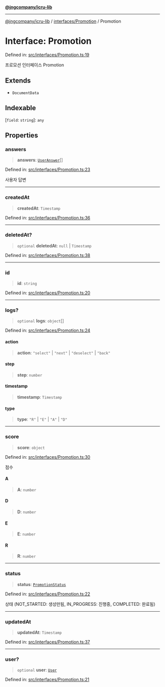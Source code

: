 [**@jngcompany/icru-lib**](../../../README.md)

***

[@jngcompany/icru-lib](../../../README.md) / [interfaces/Promotion](../README.md) / Promotion

# Interface: Promotion

Defined in: [src/interfaces/Promotion.ts:19](https://github.com/jngcompany/icru-lib/blob/d3a4d9c24074b22f396121b6f6d7c5106c66ae75/src/interfaces/Promotion.ts#L19)

프로모션 인터페이스
 Promotion

## Extends

- `DocumentData`

## Indexable

\[`field`: `string`\]: `any`

## Properties

### answers

> **answers**: [`UserAnswer`](../../../types/UserAnswer/interfaces/UserAnswer.md)[]

Defined in: [src/interfaces/Promotion.ts:23](https://github.com/jngcompany/icru-lib/blob/d3a4d9c24074b22f396121b6f6d7c5106c66ae75/src/interfaces/Promotion.ts#L23)

사용자 답변

***

### createdAt

> **createdAt**: `Timestamp`

Defined in: [src/interfaces/Promotion.ts:36](https://github.com/jngcompany/icru-lib/blob/d3a4d9c24074b22f396121b6f6d7c5106c66ae75/src/interfaces/Promotion.ts#L36)

***

### deletedAt?

> `optional` **deletedAt**: `null` \| `Timestamp`

Defined in: [src/interfaces/Promotion.ts:38](https://github.com/jngcompany/icru-lib/blob/d3a4d9c24074b22f396121b6f6d7c5106c66ae75/src/interfaces/Promotion.ts#L38)

***

### id

> **id**: `string`

Defined in: [src/interfaces/Promotion.ts:20](https://github.com/jngcompany/icru-lib/blob/d3a4d9c24074b22f396121b6f6d7c5106c66ae75/src/interfaces/Promotion.ts#L20)

***

### logs?

> `optional` **logs**: `object`[]

Defined in: [src/interfaces/Promotion.ts:24](https://github.com/jngcompany/icru-lib/blob/d3a4d9c24074b22f396121b6f6d7c5106c66ae75/src/interfaces/Promotion.ts#L24)

#### action

> **action**: `"select"` \| `"next"` \| `"deselect"` \| `"back"`

#### step

> **step**: `number`

#### timestamp

> **timestamp**: `Timestamp`

#### type

> **type**: `"R"` \| `"E"` \| `"A"` \| `"D"`

***

### score

> **score**: `object`

Defined in: [src/interfaces/Promotion.ts:30](https://github.com/jngcompany/icru-lib/blob/d3a4d9c24074b22f396121b6f6d7c5106c66ae75/src/interfaces/Promotion.ts#L30)

점수

#### A

> **A**: `number`

#### D

> **D**: `number`

#### E

> **E**: `number`

#### R

> **R**: `number`

***

### status

> **status**: [`PromotionStatus`](../../../enums/PromotionStatus/enumerations/PromotionStatus.md)

Defined in: [src/interfaces/Promotion.ts:22](https://github.com/jngcompany/icru-lib/blob/d3a4d9c24074b22f396121b6f6d7c5106c66ae75/src/interfaces/Promotion.ts#L22)

상태 (NOT_STARTED: 생성만됨, IN_PROGRESS: 진행중, COMPLETED: 완료됨)

***

### updatedAt

> **updatedAt**: `Timestamp`

Defined in: [src/interfaces/Promotion.ts:37](https://github.com/jngcompany/icru-lib/blob/d3a4d9c24074b22f396121b6f6d7c5106c66ae75/src/interfaces/Promotion.ts#L37)

***

### user?

> `optional` **user**: [`User`](../../User/interfaces/User.md)

Defined in: [src/interfaces/Promotion.ts:21](https://github.com/jngcompany/icru-lib/blob/d3a4d9c24074b22f396121b6f6d7c5106c66ae75/src/interfaces/Promotion.ts#L21)
